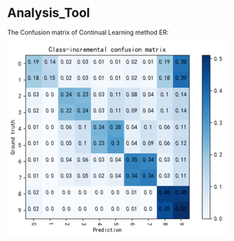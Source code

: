 # Analysis_Tool
The Confusion matrix of Continual Learning method ER:

![avatar](./ER_confusion_matrix.png)
